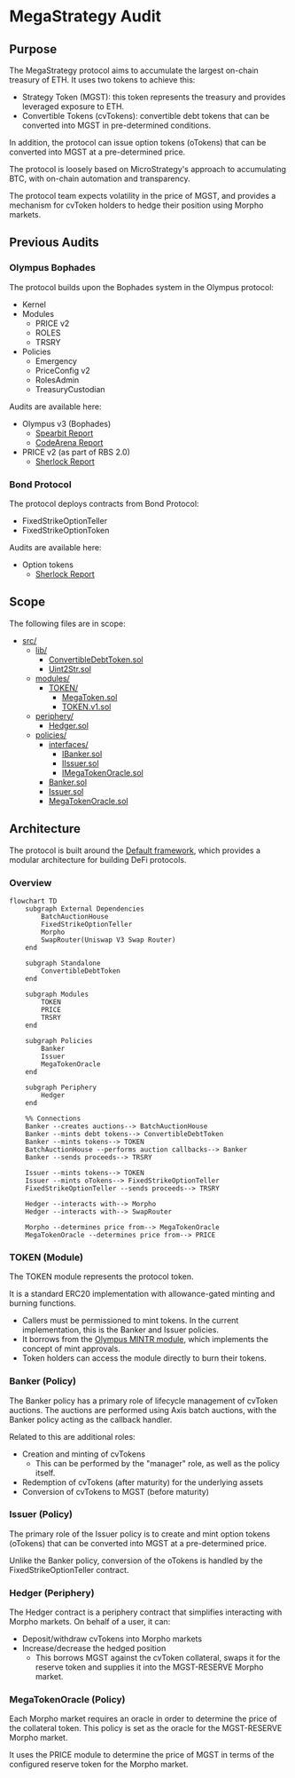 # MegaStrategy Audit

## Purpose

The MegaStrategy protocol aims to accumulate the largest on-chain treasury of ETH. It uses two tokens to achieve this:

-   Strategy Token (MGST): this token represents the treasury and provides leveraged exposure to ETH.
-   Convertible Tokens (cvTokens): convertible debt tokens that can be converted into MGST in pre-determined conditions.

In addition, the protocol can issue option tokens (oTokens) that can be converted into MGST at a pre-determined price.

The protocol is loosely based on MicroStrategy's approach to accumulating BTC, with on-chain automation and transparency.

The protocol team expects volatility in the price of MGST, and provides a mechanism for cvToken holders to hedge their position using Morpho markets.

## Previous Audits

### Olympus Bophades

The protocol builds upon the Bophades system in the Olympus protocol:

-   Kernel
-   Modules
    -   PRICE v2
    -   ROLES
    -   TRSRY
-   Policies
    -   Emergency
    -   PriceConfig v2
    -   RolesAdmin
    -   TreasuryCustodian

Audits are available here:

-   Olympus v3 (Bophades)
    -   [Spearbit Report](https://docs.olympusdao.finance/assets/files/OlympusDAO-1-1ec939694a04535f430fd977a133c77a.pdf)
    -   [CodeArena Report](https://code4rena.com/reports/2022-08-olympus)
-   PRICE v2 (as part of RBS 2.0)
    -   [Sherlock Report](https://docs.olympusdao.finance/assets/files/olympus_rbs2_audit_report-34c26d7cc13864ffc14b33acead60ad7.pdf)

### Bond Protocol

The protocol deploys contracts from Bond Protocol:

-   FixedStrikeOptionTeller
-   FixedStrikeOptionToken

Audits are available here:

-   Option tokens
    -   [Sherlock Report](https://github.com/Bond-Protocol/option-contracts/blob/master/audit/Bond_Options_Audit_Report.pdf)

## Scope

The following files are in scope:

-   [src/](../../src)
    -   [lib/](../../src/lib)
        -   [ConvertibleDebtToken.sol](../../src/lib/ConvertibleDebtToken.sol)
        -   [Uint2Str.sol](../../src/lib/Uint2Str.sol)
    -   [modules/](../../src/modules)
        -   [TOKEN/](../../src/modules/TOKEN)
            -   [MegaToken.sol](../../src/modules/TOKEN/MegaToken.sol)
            -   [TOKEN.v1.sol](../../src/modules/TOKEN/TOKEN.v1.sol)
    -   [periphery/](../../src/periphery)
        -   [Hedger.sol](../../src/periphery/Hedger.sol)
    -   [policies/](../../src/policies)
        -   [interfaces/](../../src/policies/interfaces)
            -   [IBanker.sol](../../src/policies/interfaces/IBanker.sol)
            -   [IIssuer.sol](../../src/policies/interfaces/IIssuer.sol)
            -   [IMegaTokenOracle.sol](../../src/policies/interfaces/IMegaTokenOracle.sol)
        -   [Banker.sol](../../src/policies/Banker.sol)
        -   [Issuer.sol](../../src/policies/Issuer.sol)
        -   [MegaTokenOracle.sol](../../src/policies/MegaTokenOracle.sol)

## Architecture

The protocol is built around the [Default framework](https://github.com/fullyallocated/Default), which provides a modular architecture for building DeFi protocols.

### Overview

```mermaid
flowchart TD
    subgraph External Dependencies
        BatchAuctionHouse
        FixedStrikeOptionTeller
        Morpho
        SwapRouter(Uniswap V3 Swap Router)
    end

    subgraph Standalone
        ConvertibleDebtToken
    end

    subgraph Modules
        TOKEN
        PRICE
        TRSRY
    end

    subgraph Policies
        Banker
        Issuer
        MegaTokenOracle
    end

    subgraph Periphery
        Hedger
    end

    %% Connections
    Banker --creates auctions--> BatchAuctionHouse
    Banker --mints debt tokens--> ConvertibleDebtToken
    Banker --mints tokens--> TOKEN
    BatchAuctionHouse --performs auction callbacks--> Banker
    Banker --sends proceeds--> TRSRY

    Issuer --mints tokens--> TOKEN
    Issuer --mints oTokens--> FixedStrikeOptionTeller
    FixedStrikeOptionTeller --sends proceeds--> TRSRY

    Hedger --interacts with--> Morpho
    Hedger --interacts with--> SwapRouter

    Morpho --determines price from--> MegaTokenOracle
    MegaTokenOracle --determines price from--> PRICE
```

### TOKEN (Module)

The TOKEN module represents the protocol token.

It is a standard ERC20 implementation with allowance-gated minting and burning functions.

-   Callers must be permissioned to mint tokens. In the current implementation, this is the Banker and Issuer policies.
-   It borrows from the [Olympus MINTR module](https://github.com/OlympusDAO/olympus-v3/blob/master/src/modules/MINTR/OlympusMinter.sol), which implements the concept of mint approvals.
-   Token holders can access the module directly to burn their tokens.

### Banker (Policy)

The Banker policy has a primary role of lifecycle management of cvToken auctions. The auctions are performed using Axis batch auctions, with the Banker policy acting as the callback handler.

Related to this are additional roles:

-   Creation and minting of cvTokens
    -   This can be performed by the "manager" role, as well as the policy itself.
-   Redemption of cvTokens (after maturity) for the underlying assets
-   Conversion of cvTokens to MGST (before maturity)

### Issuer (Policy)

The primary role of the Issuer policy is to create and mint option tokens (oTokens) that can be converted into MGST at a pre-determined price.

Unlike the Banker policy, conversion of the oTokens is handled by the FixedStrikeOptionTeller contract.

### Hedger (Periphery)

The Hedger contract is a periphery contract that simplifies interacting with Morpho markets. On behalf of a user, it can:

-   Deposit/withdraw cvTokens into Morpho markets
-   Increase/decrease the hedged position
    -   This borrows MGST against the cvToken collateral, swaps it for the reserve token and supplies it into the MGST-RESERVE Morpho market.

### MegaTokenOracle (Policy)

Each Morpho market requires an oracle in order to determine the price of the collateral token. This policy is set as the oracle for the MGST-RESERVE Morpho market.

It uses the PRICE module to determine the price of MGST in terms of the configured reserve token for the Morpho market.
